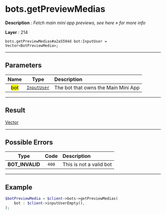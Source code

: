 # bots.getPreviewMedias

**Description** : *Fetch main mini app previews, see here &raquo; for more info*

**Layer** : 214

```tl
bots.getPreviewMedias#a2a5594d bot:InputUser = Vector<BotPreviewMedia>;
```

---

## Parameters

| Name | Type | Description |
| :---: | :---: | :--- |
| <mark>bot</mark> | [`InputUser`](type/InputUser) | The bot that owns the Main Mini App |

---

## Result

[Vector<BotPreviewMedia>](type/BotPreviewMedia)

---

## Possible Errors

| Type | Code | Description |
| :---: | :---: | :--- |
| **BOT_INVALID** | `400` | This is not a valid bot |

---

## Example

```php
$botPreviewMedia = $client->bots->getPreviewMedias(
	bot : $client->inputUserEmpty(),
);
```